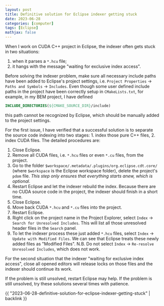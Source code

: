 ```yaml
---
layout: post
title: Definitive solution for Eclipse indexer getting stuck
date: 2023-06-28
categories: [computer]
tags: [Eclipse]
mathjax: false
---
```


When I work on CUDA C++ project in Eclipse, the indexer often gets stuck in two situations:

1.  when it parses a `*.hcu` file;
2.  it hangs with the message "waiting for exclusive index access".

Before solving the indexer problem, make sure all necessary include paths have been added to Eclipse's project settings, i.e. `Project Properties` → `Paths and Symbols` → `Includes`. Even though some user defined include paths in the project have been correctly setup in `CMakeLists.txt`, for example, in my BEM project, I have defined

```cmake
INCLUDE_DIRECTORIES(${CMAKE_SOURCE_DIR}/include)
```

this path cannot be recognized by Eclipse, which should be manually added to the project settings.

For the first issue, I have verified that a successful solution is to separate the source code indexing into two stages: 1. index those pure C++ files, 2. index CUDA files. The detailed procedures are:

1.  Close Eclipse.
2.  Remove all CUDA files, i.e. `*.hcu` files or even `*.cu` files, from the project.
3.  Go to the folder `$workspace/.metadata/.plugins/org.eclipse.cdt.core/` (where `$workspace` is the Eclipse workspace folder), delete the project's `pdom` file. *This step only ensures that everything starts anew, which is optional.*
4.  Restart Eclipse and let the indexer rebuild the index. Because there are no CUDA source code in the project, the indexer should finish in a short time.
5.  Close Eclipse.
6.  Move back CUDA `*.hcu` and `*.cu` files into the project.
7.  Restart Eclipse.
8.  Right click on the project name in the Project Explorer, select `Index` → `Search for Unresolved Includes`. This will list all those unresolved header files in the `Search` panel.
9.  To let the indexer process these just added `*.hcu` files, select `Index` → `Update with Modified Files`. We can see that Eclipse treats these newly added files as "Modified Files". N.B. Do not select `Index` → `Re-resolve Unresolved Includes`, which does not work.

For the second situation that the indexer "waiting for exclusive index access", close all opened editors will release locks on those files and the indexer should continue its work.

If the problem is still unsolved, restart Eclipse may help. If the problem is still unsolved, try these solutions several times with patience.

{{ "2023-06-28-definitive-solution-for-eclipse-indexer-getting-stuck" | backlink }}
